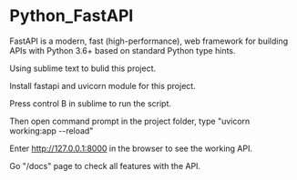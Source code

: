 # Python_FastAPI
FastAPI is a modern, fast (high-performance), web framework for building APIs with Python 3.6+ based on standard Python type hints.

Using sublime text to bulid this project. 

Install fastapi and uvicorn module for this project.

Press control B in sublime to run the script.

Then open command prompt in the project folder, type "uvicorn working:app --reload"

Enter http://127.0.0.1:8000 in the browser to see the working API.

Go "/docs" page to check all features with the API.
